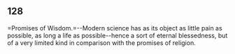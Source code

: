 ## 128

=Promises of Wisdom.=--Modern science has as its object as little pain
as possible, as long a life as possible--hence a sort of eternal
blessedness, but of a very limited kind in comparison with the promises
of religion.


